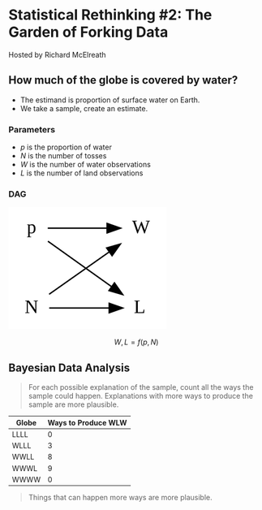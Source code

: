 # Statistical Rethinking #2: The Garden of Forking Data

Hosted by Richard McElreath

## How much of the globe is covered by water?

- The estimand is proportion of surface water on Earth.
- We take a sample, create an estimate.

### Parameters

- $p$ is the proportion of water
- $N$ is the number of tosses
- $W$ is the number of water observations
- $L$ is the number of land observations

### DAG

![DAG](data/02_dag.svg)

$$W,L = f(p, N)$$

## Bayesian Data Analysis

> For each possible explanation of the sample, count all the ways the sample
> could happen. Explanations with more ways to produce the sample are more
> plausible.

| Globe | Ways to Produce WLW |
| ----- | ------------------- |
| LLLL  | 0                   |
| WLLL  | 3                   |
| WWLL  | 8                   |
| WWWL  | 9                   |
| WWWW  | 0                   |

> Things that can happen more ways are more plausible.
